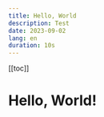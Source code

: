 ```yaml
---
title: Hello, World
description: Test
date: 2023-09-02
lang: en
duration: 10s
---
```


[[toc]]

# Hello, World!